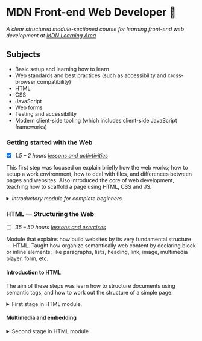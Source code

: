# MDN Front-end Web Developer :fox_face:

_A clear structured module-sectioned course for learning front-end web development at [MDN Learning Area](https://developer.mozilla.org/en-US/docs/Learn/Front-end_web_developer)_

## Subjects

- Basic setup and learning how to learn
- Web standards and best practices (such as accessibility and cross-browser compatibility)
- HTML
- CSS
- JavaScript
- Web forms
- Testing and accessibility
- Modern client-side tooling (which includes client-side JavaScript frameworks)

### Getting started with the Web

- [x] _1.5 – 2 hours [lessons and activtivities](https://developer.mozilla.org/en-US/docs/Learn/Getting_started_with_the_web)_

This first step was focused on explain briefly how the web works; how to setup a work environment, how to deal with files, and differences between pages and websites. Also introduced the core of web development, teaching how to scaffold a page using HTML, CSS and JS.

 <details>
     <summary><em>Introductory module for complete beginners.</em>
     </summary>
<ol>
	<li>☑️ Getting started with the Web overview</li>
    <li>☑️ Installing basic software</li>
    <li>☑️ What will your website look like?</li>
    <li>☑️ Dealing with files</li>
	<li>☑️ HTML basics</li>
    <li>☑️ CSS basics</li>
    <li>☑️ JavaScript basics</li>
    <li>☑️ Publishing your website</li>   
</ol>
 </details>

### HTML — Structuring the Web 

- [ ] _35 – 50 hours [lessons and exercises](https://developer.mozilla.org/en-US/docs/Learn/HTML)_

Module that explains how build websites by its very fundamental structure — HTML. Taught how organize semantically web content by declaring block or inline elements; like paragraphs, lists, heading, link, image, multimedia player, form, etc.

#### Introduction to HTML

The aim of these steps was learn how to structure documents using semantic tags, and how to work out the structure of a simple page.

 <details>
     <summary>First stage</a> in HTML module.
     </summary>
<ol>
	<li>☑️ Introduction to HTML overview</li>
    <li>☑️ Getting started with HTML</li>
    <li>☑️ What's in the head? Metadata in HTML</li>
    <li>☑️ HTML text fundamentals</li>
	<li>☑️ Creating hyperlinks</li>
    <li>☑️ Advanced text formatting</li>
    <li>☑️ Document and website structure</li>
    <li>☑️ Debugging HTML</li>
    <li>☑️ Assessment: Marking up a letter</li>
    <li>☑️ Assessment: Structuring a page of content</li>
</ol>
 </details>

#### Multimedia and embedding 

<details>
    <summary>Second stage in HTML module</summary>.
    <ol>
        <li>☑️ Multimedia and embedding overview</li>
        <li>☑️ Images in HTML</li>
        <li>☑️ Video and audio content</li>
        <li>☑️ From object to iframe — other embedding technologies</li>
    </ol>
</details>

